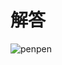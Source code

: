 # 解答

![penpen](https://user-images.githubusercontent.com/76472239/189506890-57390d99-4285-43a2-8889-c63229b0934c.png)
